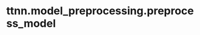 <a id="ttnn-model-preprocessing-preprocess-model"></a>

# ttnn.model_preprocessing.preprocess_model
